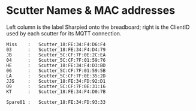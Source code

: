 # Scutter Names & MAC addresses

Left column is the label Sharpied onto the breadboard; right is the ClientID used by each scutter for its MQTT connection.

    Miss    :   Scutter_18:FE:34:F4:D6:F4  
    03      :   Scutter_18:FE:34:F4:D4:79  
    JB      :   Scutter_5C:CF:7F:0E:2C:EA  
    04      :   Scutter_5C:CF:7F:01:59:76  
    HE      :   Scutter_18:FE:34:F4:D3:BD  
    06      :   Scutter_5C:CF:7F:01:59:5B  
    LA      :   Scutter_5C:CF:7F:0E:35:2D  
    JJS     :   Scutter_18:FE:34:FD:92:D1  
    09      :   Scutter_5C:CF:7F:0E:31:16  
    KT      :   Scutter_18:FE:34:F4:D0:7B
    
    Spare01 :   Scutter_18:FE:34:FD:93:33

